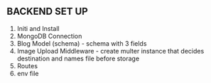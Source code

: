 ## BACKEND SET UP

1. Initi and Install
2. MongoDB Connection 
3. Blog Model (schema) - schema with 3 fields
4. Image Upload Middleware - create multer instance that decides destination and names file before storage
5. Routes
6. env file